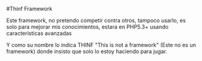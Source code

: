 #Thinf Framework

Este framework, no pretendo competir contra otros, tampoco usarlo, es solo
para mejorar mis conocimientos, estara en PHP5.3+ usando caracteristicas avanzadas

Y como su nombre lo indica THINF "This is not a framework" (Este no es un framework) donde
insisto que solo lo estoy haciendo para jugar.
